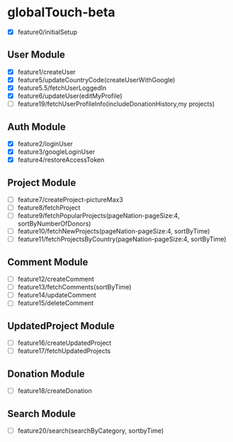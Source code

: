 # globalTouch-beta

- [x] feature0/initialSetup

## User Module

- [x] feature1/createUser
- [x] feature5/updateCountryCode(createUserWithGoogle)
- [x] feature5.5/fetchUserLoggedIn
- [x] feature6/updateUser(editMyProfile)
- [ ] feature19/fetchUserProfileInfo(includeDonationHistory,my projects)

## Auth Module

- [x] feature2/loginUser
- [x] feature3/googleLoginUser
- [x] feature4/restoreAccessToken

## Project Module

- [ ] feature7/createProject-pictureMax3
- [ ] feature8/fetchProject
- [ ] feature9/fetchPopularProjects(pageNation-pageSize:4, sortByNumberOfDonors)
- [ ] feature10/fetchNewProjects(pageNation-pageSize:4, sortByTime)
- [ ] feature11/fetchProjectsByCountry(pageNation-pageSize:4, sortByTime)

## Comment Module

- [ ] feature12/createComment
- [ ] feature13/fetchComments(sortByTime)
- [ ] feature14/updateComment
- [ ] feature15/deleteComment

## UpdatedProject Module

- [ ] feature16/createUpdatedProject
- [ ] feature17/fetchUpdatedProjects

## Donation Module

- [ ] feature18/createDonation

## Search Module

- [ ] feature20/search(searchByCategory, sortbyTime)
